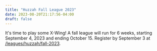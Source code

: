 ```yaml
---
title: "Huzzah Fall League 2023"
date: 2023-08-20T21:17:56-04:00
draft: false
---
```


It's time to play some X-Wing! A fall league will run for 6 weeks, starting September 4, 2023 and ending October 15. Register by September 3 at [/leagues/huzzah/fall-2023](/leagues/huzzah/fall-2023).
